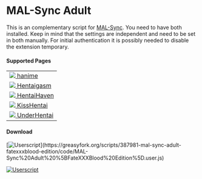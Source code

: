 # MAL-Sync Adult

This is an complementary script for <a href="https://github.com/lolamtisch/MALSync">MAL-Sync</a>. You need to have both installed. Keep in mind that the settings are independent and need to be set in both manually. For initial authentication it is possibly needed to disable the extension temporary.

#### **Supported Pages** <a id="anchor-link"></a>
<!--pages-->
  <table>
    <tbody>
      <tr>
              <td><a href="https://hanime.tv"><img src="https://www.google.com/s2/favicons?domain=https://hanime.tv"> hanime</a></td>
            </tr><tr>
              <td><a href="http://hentaigasm.com"><img src="https://www.google.com/s2/favicons?domain=http://hentaigasm.com"> Hentaigasm</a></td>
            </tr><tr>
              <td><a href="https://hentaihaven.org"><img src="https://www.google.com/s2/favicons?domain=https://hentaihaven.org"> HentaiHaven</a></td>
            </tr><tr>
              <td><a href="http://kisshentai.net"><img src="https://www.google.com/s2/favicons?domain=http://kisshentai.net"> KissHentai</a></td>
            </tr><tr>
              <td><a href="https://www.underhentai.net"><img src="https://www.google.com/s2/favicons?domain=https://www.underhentai.net"> UnderHentai</a></td>
            </tr>
    </tbody>
  </table>
  <!--/pages-->

#### **Download**


[![Userscript](https://img.shields.io/badge/Userscript-Direct_Download_(No_Login_Needed)-brightgreen.svg?style=flat-square&label=Userscript&logo=javascript&logoColor=white)](https://greasyfork.org/scripts/387981-mal-sync-adult-fatexxxblood-edition/code/MAL-Sync%20Adult%20%5BFateXXXBlood%20Edition%5D.user.js)


[![Userscript](https://img.shields.io/badge/Userscript-Download-brightgreen.svg?style=flat-square&label=Userscript&logo=javascript&logoColor=white)](https://greasyfork.org/scripts/387981)
